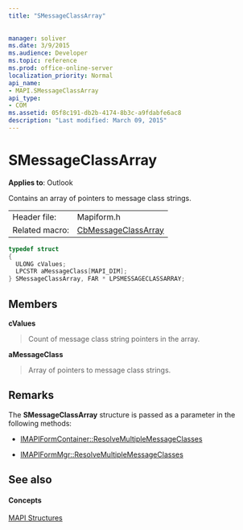 ```yaml
---
title: "SMessageClassArray"
 
 
manager: soliver
ms.date: 3/9/2015
ms.audience: Developer
ms.topic: reference
ms.prod: office-online-server
localization_priority: Normal
api_name:
- MAPI.SMessageClassArray
api_type:
- COM
ms.assetid: 05f8c191-db2b-4174-8b3c-a9fdabfe6ac8
description: "Last modified: March 09, 2015"
---
```


# SMessageClassArray

  
  
**Applies to**: Outlook 
  
Contains an array of pointers to message class strings.
  
|||
|:-----|:-----|
|Header file:  <br/> |Mapiform.h  <br/> |
|Related macro:  <br/> |[CbMessageClassArray](cbmessageclassarray.md) <br/> |
   
```cpp
typedef struct 
{
  ULONG cValues;
  LPCSTR aMessageClass[MAPI_DIM];
} SMessageClassArray, FAR * LPSMESSAGECLASSARRAY;

```

## Members

 **cValues**
  
> Count of message class string pointers in the array.
    
 **aMessageClass**
  
> Array of pointers to message class strings.
    
## Remarks

The **SMessageClassArray** structure is passed as a parameter in the following methods: 
  
- [IMAPIFormContainer::ResolveMultipleMessageClasses](imapiformcontainer-resolvemultiplemessageclasses.md)
    
- [IMAPIFormMgr::ResolveMultipleMessageClasses](imapiformmgr-resolvemultiplemessageclasses.md)
    
## See also

#### Concepts

[MAPI Structures](mapi-structures.md)

